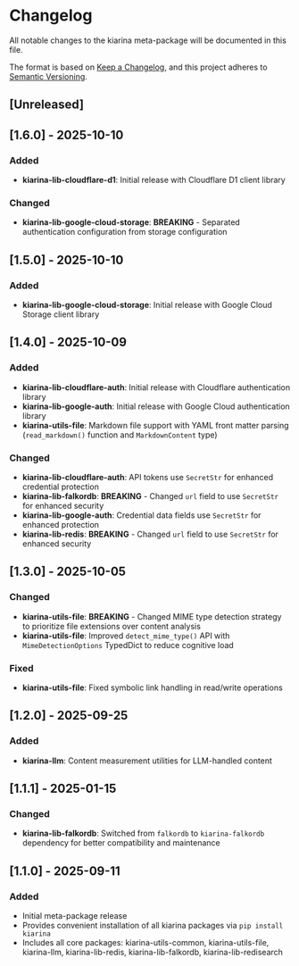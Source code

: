 # Changelog

All notable changes to the kiarina meta-package will be documented in this file.

The format is based on [Keep a Changelog](https://keepachangelog.com/en/1.0.0/),
and this project adheres to [Semantic Versioning](https://semver.org/spec/v2.0.0.html).

## [Unreleased]

## [1.6.0] - 2025-10-10

### Added
- **kiarina-lib-cloudflare-d1**: Initial release with Cloudflare D1 client library

### Changed
- **kiarina-lib-google-cloud-storage**: **BREAKING** - Separated authentication configuration from storage configuration

## [1.5.0] - 2025-10-10

### Added
- **kiarina-lib-google-cloud-storage**: Initial release with Google Cloud Storage client library

## [1.4.0] - 2025-10-09

### Added
- **kiarina-lib-cloudflare-auth**: Initial release with Cloudflare authentication library
- **kiarina-lib-google-auth**: Initial release with Google Cloud authentication library
- **kiarina-utils-file**: Markdown file support with YAML front matter parsing (`read_markdown()` function and `MarkdownContent` type)

### Changed
- **kiarina-lib-cloudflare-auth**: API tokens use `SecretStr` for enhanced credential protection
- **kiarina-lib-falkordb**: **BREAKING** - Changed `url` field to use `SecretStr` for enhanced security
- **kiarina-lib-google-auth**: Credential data fields use `SecretStr` for enhanced protection
- **kiarina-lib-redis**: **BREAKING** - Changed `url` field to use `SecretStr` for enhanced security

## [1.3.0] - 2025-10-05

### Changed
- **kiarina-utils-file**: **BREAKING** - Changed MIME type detection strategy to prioritize file extensions over content analysis
- **kiarina-utils-file**: Improved `detect_mime_type()` API with `MimeDetectionOptions` TypedDict to reduce cognitive load

### Fixed
- **kiarina-utils-file**: Fixed symbolic link handling in read/write operations

## [1.2.0] - 2025-09-25

### Added
- **kiarina-llm**: Content measurement utilities for LLM-handled content

## [1.1.1] - 2025-01-15

### Changed
- **kiarina-lib-falkordb**: Switched from `falkordb` to `kiarina-falkordb` dependency for better compatibility and maintenance

## [1.1.0] - 2025-09-11

### Added
- Initial meta-package release
- Provides convenient installation of all kiarina packages via `pip install kiarina`
- Includes all core packages: kiarina-utils-common, kiarina-utils-file, kiarina-llm, kiarina-lib-redis, kiarina-lib-falkordb, kiarina-lib-redisearch
